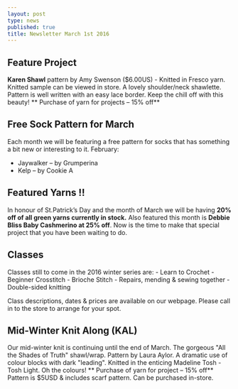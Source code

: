 ```yaml
---
layout: post
type: news
published: true
title: Newsletter March 1st 2016
---
```



## Feature Project

**Karen Shawl** pattern by Amy Swenson ($6.00US)  - Knitted in Fresco yarn.  
     Knitted sample can be viewed in store.  A lovely shoulder/neck shawlette. Pattern
     is well written with an easy lace border. Keep the chill off with this beauty!
** Purchase of yarn for projects – 15% off** 

## Free Sock Pattern for March

Each month we will be featuring a free pattern for socks that has something a bit new or interesting to it.
February:
- Jaywalker – by Grumperina
- Kelp – by Cookie A

## Featured Yarns !!

In honour of St.Patrick’s Day and the month of March we will be having **20% off of all green yarns currently in stock.**
Also featured this month is **Debbie Bliss Baby Cashmerino at 25% off**. 
Now is the time to make that special project that you have been waiting to do.

## Classes

Classes still to come in the 2016 winter series are: 
    - Learn to Crochet
    - Beginner Crosstitch
    - Brioche Stitch
    - Repairs, mending & sewing together
    - Double-sided knitting

Class descriptions, dates & prices are available on our webpage. Please call in to the store to arrange for your spot. 

## Mid-Winter Knit Along (KAL)

Our mid-winter knit is continuing until the end of March.  The gorgeous "All the Shades of Truth" shawl/wrap. Pattern by Laura Aylor.  A dramatic use of colour blocks with dark "leading".   Knitted in the enticing Madeline Tosh - Tosh Light.  Oh the colours! 
** Purchase of yarn for project – 15% off** Pattern is $5USD & includes scarf pattern. Can be purchased in-store.
